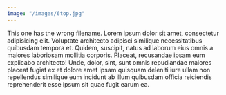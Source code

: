 ```yaml
---
image: "/images/6top.jpg"
---
```

This one has the wrong filename. Lorem ipsum dolor sit amet, consectetur adipisicing elit. Voluptate architecto adipisci similique necessitatibus quibusdam tempora et. Quidem, suscipit, natus ad laborum eius omnis a maiores laboriosam mollitia corporis. Placeat, recusandae ipsam eum explicabo architecto! Unde, dolor, sint, sunt omnis repudiandae maiores placeat fugiat ex et dolore amet ipsam quisquam deleniti iure ullam non repellendus similique eum incidunt ab illum quibusdam officia reiciendis reprehenderit esse ipsum sit quae fugit earum ea.
